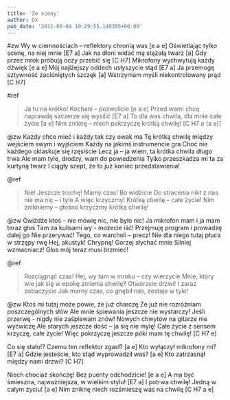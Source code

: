 ```yaml
---
title: 'Ze sceny'
author: DX
pub_date: '2011-06-04 19:29:55.140395+00:00'
---
```


#zw
Wy w ciemnościach – reflektory chronią was [e a e]
Oświetlając tylko scenę, na niej mnie [E7 a]
Jak na dłoni widać mą stężałą twarz [a]
Gdy przez mrok próbują oczy przebić się [C H7]
Mikrofony wychwytują każdy dźwięk [e a e]
Mój najlżejszy oddech usłyszycie stąd [E7 a]
Ja przemogę sztywność zaciśniętych szczęk [a]
Wstrzymam myśli niekontrolowany prąd [C H7]

#ref
>Ja tu na krótko! Kochani – pozwolicie [e a e]
>Przed wami chcę naprawdę szczerze się wysilić [E7 a]
>To dla was chwila, dla mnie całe życie [a e]
>Nim zniknę – niech pokrzyczę krótką chwilę! [C H7 e (a e)]

@zw
Każdy chce mieć i każdy tak czy owak ma
Tę krótką chwilę między wejściem swym i wyjściem
Każdy na jakimś instrumencie gra
Choć nie każdego oklaskuje się rzęsiście
Lecz ja – ja wiem, ta krótka chwila długo trwa
Ale mam tyle, drodzy, wam do powiedzenia
Tylko przeszkadza mi ta za kurtyną twarz
I ciągły szept, że to już koniec przedstawienia!

@ref
>Nie! Jeszcze trochę! Mamy czas! Bo widzicie
>Do stracenia nikt z nas nie ma nic – i tyle
>A więc krzyczmy! Krótką chwilę – całe życie!
>Nim znikniemy – głośno krzyczmy krótką chwilę!

@zw
Gwiżdże ktoś – nie mówię nic, nie było nic!
Ja mikrofon mam i ja mam teraz głos
Tam za kulisami wy - możecie iść!
Przejmuję program i prowadzę dalej go
Nie przerywać! Tego, co warcholi – precz!
Nie dla niego tutaj płuca w strzępy rwę
Hej, akustyk! Chrypnę! Gorzej słychać mnie
Silniej wzmacniacz! Głos mój teraz musi brzmieć!

@ref
>Rozciągnąć czas! Hej, wy tam w mroku – czy wierzycie
>Mnie, który wie jak się w epokę zmienia chwilę?
>Otwórzcie drzwi! I zaraz zobaczycie
>Jak marny czas, co gnębił nas, zostaje w tyle!

@zw
Ktoś mi tutaj może powie, że już charczę
Że już nie rozróżniam poszczególnych słów
Ale mnie śpiewania jeszcze nie wystarczy!
Jeśli przerwę - nigdy nie zaśpiewam znów!
Nowych chwytów na gitarze nie wyćwiczę
Ale starych jeszcze dość – ja się nie mylę!
Całe życie z sensem krzyczę, całe życie!
Więc pokrzyczę jeszcze póki mam tę chwilę! [C H7 e]

Co się stało!? Czemu ten reflektor zgasł? [a e]
Kto wyłączył mikrofony mi? [E7 a]
Gdzie jesteście, kto stąd wyprowadził was? [a e]
Kto zatrzasnął między nami drzwi? [C H7]

Niech chociaż skończę! Bez puenty odchodzicie! [e a e]
A ma być śmieszna, najważniejsza, w wielkim stylu! [E7 a]
I potrwa chwilę! Jedną w całym życiu! [a e]
Nim zniknę niech rozśmieszę was na chwilę [C H7 a e]